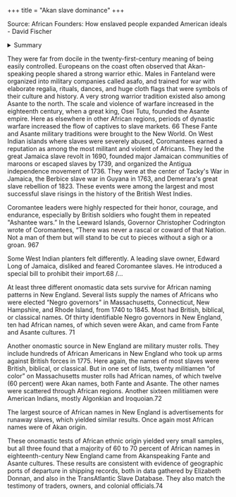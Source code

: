 +++
title = "Akan slave dominance"
+++

Source: African Founders: How enslaved people expanded American ideals  - David Fischer

<details><summary>Summary</summary>

Most slaves in New England were Coromantee, from Akan speaking Fante and Asante tribes. They had a strong military tradition which they carried into the New World. They were very militant & led most of the great slave revolts or rebellions. Many fought in the Revolutionary War.
</details>

They were far from docile in the twenty-first-century meaning of being easily controlled. Europeans on the coast often observed that Akan-speaking people shared a strong warrior ethic. Males in Fanteland were organized into military companies called asafo, and trained for war with elaborate regalia, rituals, dances, and huge cloth flags that were symbols of their culture and history.
A very strong warrior tradition existed also among Asante to the north. The scale and violence of warfare increased in the eighteenth century, when a great king, Osei Tutu, founded the Asante empire. Here as elsewhere in other African regions, periods of dynastic warfare increased the flow of captives to slave markets. 66
These Fante and Asante military traditions were brought to the New World. On West Indian islands where slaves were severely abused, Coromantees earned a reputation as among the most militant and violent of Africans. They led the great Jamaica slave revolt in 1690, founded major Jamaican communities of maroons or escaped slaves by 1739, and organized the Antigua independence movement of 1736. They were at the center of Tacky's War in Jamaica, the Berbice slave war in Guyana in 1763, and Demerara's great slave rebellion of 1823. These events were among the largest and most successful slave risings in the history of the British West Indies.

Coromantee leaders were highly respected for their honor, courage, and endurance, especially by British soldiers who fought them in repeated "Ashantee wars.” In the Leeward Islands, Governor Christopher Codrington wrote of Coromantees, “There was never a rascal or coward of that Nation. Not a man of them but will stand to be cut to pieces without a sigh or a groan. 967

Some West Indian planters felt differently. A leading slave owner, Edward Long of Jamaica, disliked and feared Coromantee slaves. He introduced a special bill to prohibit their import.68 /...


At least three different onomastic data sets survive for African naming patterns in New England. Several lists supply the names of Africans who were elected “Negro governors" in Massachusetts, Connecticut, New Hampshire, and Rhode Island, from 1740 to 1845. Most had British, biblical, or classical names. Of thirty identifiable Negro governors in New England, ten had African names, of which seven were Akan, and came from Fante and Asante cultures. 71

Another onomastic source in New England are military muster rolls. They include hundreds of African Americans in New England who took up arms against British forces in 1775. Here again, the names of most slaves were British, biblical, or classical. But in one set of lists, twenty militiamen “of color” on Massachusetts muster rolls had African names, of which twelve (60 percent) were Akan names, both Fante and Asante. The other names were scattered through African regions. Another sixteen militiamen were American Indians, mostly Algonkian and Iroquoian.72

The largest source of African names in New England is advertisements for runaway slaves, which yielded similar results. Once again most African names were of Akan origin.

These onomastic tests of African ethnic origin yielded very small samples, but all three found that a majority of 60 to 70 percent of African names in eighteenth-century New England came from Akanspeaking Fante and Asante cultures. These results are consistent with evidence of geographic ports of departure in shipping records, both in data gathered by Elizabeth Donnan, and also in the TransAtlantic Slave Database. They also match the testimony of traders, owners, and colonial officials.74